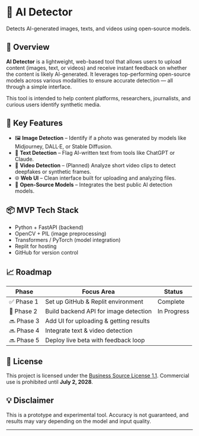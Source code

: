 # 🧠 AI Detector

Detects AI-generated images, texts, and videos using open-source models.

## 🚀 Overview

**AI Detector** is a lightweight, web-based tool that allows users to upload content (images, text, or videos) and receive instant feedback on whether the content is likely AI-generated. It leverages top-performing open-source models across various modalities to ensure accurate detection — all through a simple interface.

This tool is intended to help content platforms, researchers, journalists, and curious users identify synthetic media.

## 🎯 Key Features

- 🖼️ **Image Detection** – Identify if a photo was generated by models like Midjourney, DALL·E, or Stable Diffusion.
- 📝 **Text Detection** – Flag AI-written text from tools like ChatGPT or Claude.
- 🎥 **Video Detection** – (Planned) Analyze short video clips to detect deepfakes or synthetic frames.
- 🌐 **Web UI** – Clean interface built for uploading and analyzing files.
- 🧪 **Open-Source Models** – Integrates the best public AI detection models.

## 📦 MVP Tech Stack

- Python + FastAPI (backend)
- OpenCV + PIL (image preprocessing)
- Transformers / PyTorch (model integration)
- Replit for hosting
- GitHub for version control

## 📈 Roadmap

| Phase | Focus Area | Status |
|-------|------------|--------|
| ✅ Phase 1 | Set up GitHub & Replit environment | Complete |
| 🔨 Phase 2 | Build backend API for image detection | In Progress |
| 🔜 Phase 3 | Add UI for uploading & getting results |
| 🔜 Phase 4 | Integrate text & video detection |
| 🔜 Phase 5 | Deploy live beta with feedback loop |

## 🔐 License

This project is licensed under the [Business Source License 1.1](./LICENSE.md). Commercial use is prohibited until **July 2, 2028**.

## 💡 Disclaimer

This is a prototype and experimental tool. Accuracy is not guaranteed, and results may vary depending on the model and input quality.

---


